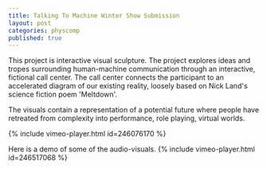 ```yaml
---
title: Talking To Machine Winter Show Submission
layout: post
categories: physcomp
published: true
---
```

This project is interactive visual sculpture. The project explores ideas and tropes surrounding human-machine communication through an interactive, fictional call center. The call center connects the participant to an accelerated diagram of our existing reality, loosely based on Nick Land's science fiction poem 'Meltdown'.


The visuals contain a representation of a potential future where people have retreated from complexity into performance, role playing, virtual worlds.

{% include vimeo-player.html id=246076170 %}

Here is a demo of some of the audio-visuals.
{% include vimeo-player.html id=246517068 %}
